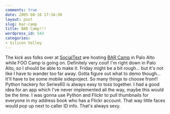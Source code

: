 ```yaml
---
comments: true
date: 2005-08-16 17:34:50
layout: post
slug: bar-camp
title: BAR Camp!!!
wordpress_id: 543
categories:
- Silicon Valley
---
```


The kick ass folks over at [SocialText](http://www.socialtext.com) are hosting [BAR Camp](http://barcamp.org/) in Palo Alto while FOO Camp is going on. Definitely very cool! I'm right down in Palo Alto, so I should be able to make it. Friday might be a bit rough... but it's not like I have to wander too far away. Gotta figure out what to demo though... It'll have to be some mobile sideproject. So many things to choose from!! Python hackery for Series60 is always easy to toss together. I had a good idea for an app which I've never implemented all the way, maybe this would be the time. I was gonna use Python and Flickr to pull thumbnails for everyone in my address book who has a Flickr account. That way little faces would pop up next to caller ID info. That's always sexy.
